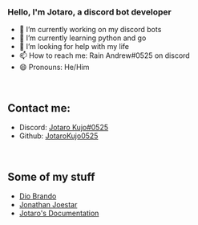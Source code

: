 ### Hello, I'm Jotaro, a discord bot developer

- 🔭 I’m currently working on my discord bots
- 🌱 I’m currently learning python and go
- 🤔 I’m looking for help with my life
- 📫 How to reach me: Rain Andrew#0525 on discord
- 😄 Pronouns: He/Him

<br>

## Contact me:

- Discord: [Jotaro Kujo#0525](https://discord.gg/cgjW7Xr2ns)
- Github: [JotaroKujo0525](https://github.com/JotaroKujo0525)

<br>

## Some of my stuff

- [Dio Brando](https://top.gg/bot/860946246679789569)
- [Jonathan Joestar](https://top.gg/bot/863242852033363990)
- [Jotaro's Documentation](https://jotaro-documentation.ga)

